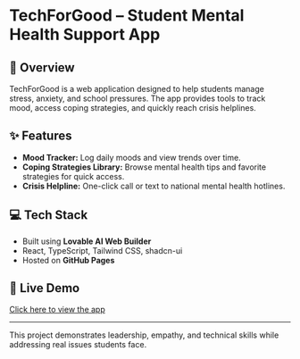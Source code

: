 # TechForGood – Student Mental Health Support App  

## 🧠 Overview  
TechForGood is a web application designed to help students manage stress, anxiety, and school pressures. The app provides tools to track mood, access coping strategies, and quickly reach crisis helplines.  

## ✨ Features  
- **Mood Tracker:** Log daily moods and view trends over time.  
- **Coping Strategies Library:** Browse mental health tips and favorite strategies for quick access.  
- **Crisis Helpline:** One-click call or text to national mental health hotlines.  

## 💻 Tech Stack  
- Built using **Lovable AI Web Builder**  
- React, TypeScript, Tailwind CSS, shadcn-ui  
- Hosted on **GitHub Pages**  

## 🚀 Live Demo  
[Click here to view the app](https://nakshatraari.github.io/TechForGood)  

---

This project demonstrates leadership, empathy, and technical skills while addressing real issues students face.
